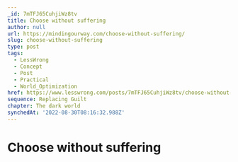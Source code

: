 ```yaml
---
_id: 7mTFJ65CuhjiWz8tv
title: Choose without suffering
author: null
url: https://mindingourway.com/choose-without-suffering/
slug: choose-without-suffering
type: post
tags:
  - LessWrong
  - Concept
  - Post
  - Practical
  - World_Optimization
href: https://www.lesswrong.com/posts/7mTFJ65CuhjiWz8tv/choose-without-suffering
sequence: Replacing Guilt
chapter: The dark world
synchedAt: '2022-08-30T08:16:32.988Z'
---
```

# Choose without suffering

